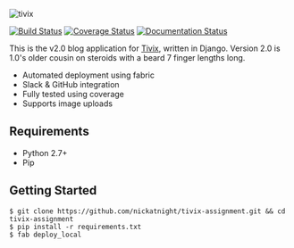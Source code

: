 ![tivix](http://www.tivix.com/static/global/images/apple-touch-icon-120x120.png)  
  
[![Build
Status](https://travis-ci.org/nickatnight/tivix-assignment.svg?branch=master)](https://travis-ci.org/nickatnight/tivix-assignment)
[![Coverage
Status](https://coveralls.io/repos/github/nickatnight/tivix-assignment/badge.svg?branch=master)](https://coveralls.io/github/nickatnight/tivix-assignment?branch=master)
[![Documentation
Status](https://readthedocs.org/projects/tivix-assignment/badge/?version=latest)](http://tivix-assignment.readthedocs.io/en/latest/?badge=latest)
  
This is the v2.0 blog application for [Tivix](http://www.tivix.com), written in Django. Version 2.0 is 1.0's older cousin on steroids with a beard 7 finger lengths long.  
  
* Automated deployment using fabric  
* Slack & GitHub integration  
* Fully tested using coverage  
* Supports image uploads
  
## Requirements  
  
* Python 2.7+  
* Pip  
  
## Getting Started
  
```
$ git clone https://github.com/nickatnight/tivix-assignment.git && cd tivix-assignment
$ pip install -r requirements.txt
$ fab deploy_local
```
